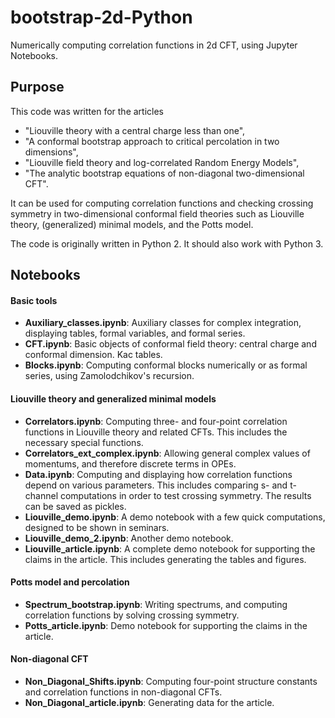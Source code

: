 # bootstrap-2d-Python
Numerically computing correlation functions in 2d CFT, using Jupyter Notebooks.

## Purpose

This code was written for the articles 
* "Liouville theory with a central charge less than one",
* "A conformal bootstrap approach to critical percolation in two dimensions",
* "Liouville field theory and log-correlated Random Energy Models",
* "The analytic bootstrap equations of non-diagonal two-dimensional CFT". 

It can be used for computing correlation functions and checking crossing symmetry in two-dimensional 
conformal field theories such as Liouville theory, (generalized) minimal models, and the Potts model.

The code is originally written in Python 2. It should also work with Python 3.


## Notebooks

#### Basic tools
* __Auxiliary_classes.ipynb__: Auxiliary classes for complex integration, displaying tables, formal variables, and formal series.
* __CFT.ipynb__: Basic objects of conformal field theory: central charge and conformal dimension. Kac tables.
* __Blocks.ipynb__: Computing conformal blocks numerically or as formal series, using Zamolodchikov's recursion.

#### Liouville theory and generalized minimal models
* __Correlators.ipynb__: Computing three- and four-point correlation functions in Liouville theory and related CFTs. This includes the necessary special functions.
* __Correlators_ext_complex.ipynb__: Allowing general complex values of momentums, and therefore discrete terms in OPEs.
* __Data.ipynb__: Computing and displaying how correlation functions depend on various parameters. This includes comparing s- and t-channel computations in order to test crossing symmetry. The results can be saved as pickles. 
* __Liouville_demo.ipynb__: A demo notebook with a few quick computations, designed to be shown in seminars.
* __Liouville_demo_2.ipynb__: Another demo notebook.
* __Liouville_article.ipynb__: A complete demo notebook for supporting the claims in the article. This includes generating the tables and figures. 

#### Potts model and percolation
* __Spectrum_bootstrap.ipynb__: Writing spectrums, and computing correlation functions by solving crossing symmetry.
* __Potts_article.ipynb__: Demo notebook for supporting the claims in the article. 

#### Non-diagonal CFT
* __Non_Diagonal_Shifts.ipynb__: Computing four-point structure constants and correlation functions in non-diagonal CFTs.
* __Non_Diagonal_article.ipynb__: Generating data for the article.
